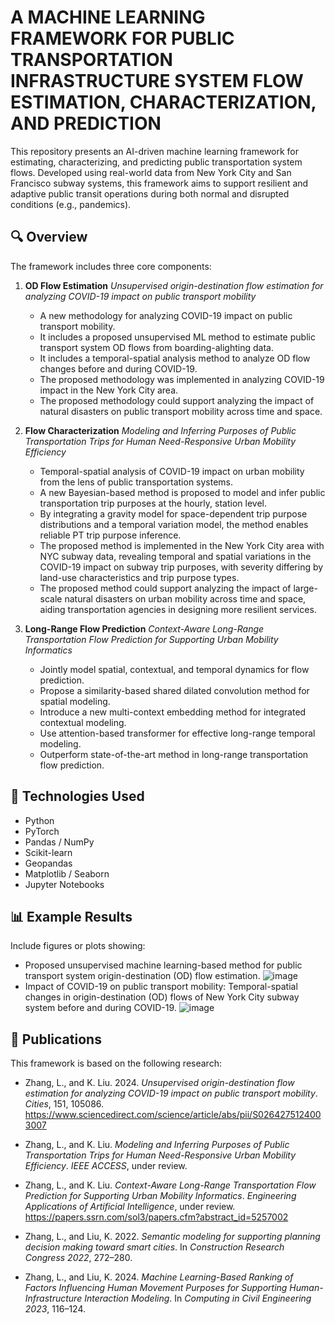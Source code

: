 # A MACHINE LEARNING FRAMEWORK FOR PUBLIC TRANSPORTATION INFRASTRUCTURE SYSTEM FLOW ESTIMATION, CHARACTERIZATION, AND PREDICTION

This repository presents an AI-driven machine learning framework for estimating, characterizing, and predicting public transportation system flows. Developed using real-world data from New York City and San Francisco subway systems, this framework aims to support resilient and adaptive public transit operations during both normal and disrupted conditions (e.g., pandemics).

## 🔍 Overview
The framework includes three core components:

1. **OD Flow Estimation**
   *Unsupervised origin-destination flow estimation for analyzing COVID-19 impact on public transport mobility*
   - A new methodology for analyzing COVID-19 impact on public transport mobility.
   - It includes a proposed unsupervised ML method to estimate public transport system OD flows from boarding-alighting data.
   - It includes a temporal-spatial analysis method to analyze OD flow changes before and during COVID-19.
   - The proposed methodology was implemented in analyzing COVID-19 impact in the New York City area.
   - The proposed methodology could support analyzing the impact of natural disasters on public transport mobility across time and space.

2. **Flow Characterization**
   *Modeling and Inferring Purposes of Public Transportation Trips for Human Need-Responsive Urban Mobility Efficiency*
   - Temporal-spatial analysis of COVID-19 impact on urban mobility from the lens of public transportation systems.
   - A new Bayesian-based method is proposed to model and infer public transportation trip purposes at the hourly, station level.
   - By integrating a gravity model for space-dependent trip purpose distributions and a temporal variation model, the method enables reliable PT trip purpose inference.
   - The proposed method is implemented in the New York City area with NYC subway data, revealing temporal and spatial variations in the COVID-19 impact on subway trip purposes, with severity differing by land-use characteristics and trip purpose types.
   - The proposed method could support analyzing the impact of large-scale natural disasters on urban mobility across time and space, aiding transportation agencies in designing more resilient services.

3. **Long-Range Flow Prediction**
   *Context-Aware Long-Range Transportation Flow Prediction for Supporting Urban Mobility Informatics*
   - Jointly model spatial, contextual, and temporal dynamics for flow prediction.
   - Propose a similarity-based shared dilated convolution method for spatial modeling.
   - Introduce a new multi-context embedding method for integrated contextual modeling.
   - Use attention-based transformer for effective long-range temporal modeling.
   - Outperform state-of-the-art method in long-range transportation flow prediction.


## 🧠 Technologies Used
- Python
- PyTorch 
- Pandas / NumPy
- Scikit-learn
- Geopandas
- Matplotlib / Seaborn
- Jupyter Notebooks

## 📊 Example Results
Include figures or plots showing:
- Proposed unsupervised machine learning-based method for public transport system origin-destination (OD) flow estimation.
  ![image](https://github.com/user-attachments/assets/35cad864-ec9b-454a-99b6-0d32285e33be)
- Impact of COVID-19 on public transport mobility: Temporal-spatial changes in origin-destination (OD) flows of New York City subway system before and during COVID-19.
  ![image](https://github.com/user-attachments/assets/3d6013bc-8667-4012-a094-22fab15f219c)


## 📄 Publications
This framework is based on the following research:
- Zhang, L., and K. Liu. 2024. *Unsupervised origin-destination flow estimation for analyzing COVID-19 impact on public transport mobility*. *Cities*, 151, 105086.
  https://www.sciencedirect.com/science/article/abs/pii/S0264275124003007
- Zhang, L., and K. Liu. *Modeling and Inferring Purposes of Public Transportation Trips for Human Need-Responsive Urban Mobility Efficiency*. *IEEE ACCESS*, under review.
- Zhang, L., and K. Liu. *Context-Aware Long-Range Transportation Flow Prediction for Supporting Urban Mobility Informatics*. *Engineering Applications of Artificial Intelligence*, under review.
  https://papers.ssrn.com/sol3/papers.cfm?abstract_id=5257002
  
- Zhang, L., and Liu, K. 2022. *Semantic modeling for supporting planning decision making toward smart cities*. In *Construction Research Congress 2022*, 272–280.
- Zhang, L., and Liu, K. 2024. *Machine Learning-Based Ranking of Factors Influencing Human Movement Purposes for Supporting Human-Infrastructure Interaction Modeling*. In *Computing in Civil Engineering 2023*, 116–124.
